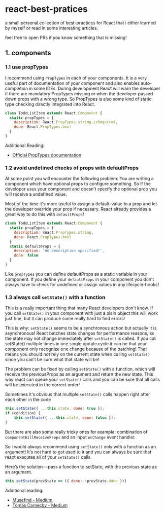 # react-best-pratices
a small personal collection of best-practices for React that i either learned by myself
or read in some interesting articles.

feel free to open PRs if you know something that is missing!

## 1. components

### 1.1 use propTypes

I recommend using ``PropTypes`` in each of your components. It is a very useful part of documentation of your
component and also enables auto-completion in some IDEs. During development React will warn the developer
if there are mandatory PropTypes missing or when the developer passed down props with a wrong type. So PropTypes
is also some kind of static type checking directly integrated into React.

```js
class TodoListItem extends React.Component { 
  static propTypes = {
    description: React.PropTypes.string.isRequired,
    done: React.PropTypes.bool
  }
}
```
  
Additional Reading:
* [Official PropTypes documentation](https://facebook.github.io/react/docs/typechecking-with-proptypes.html)

### 1.2 avoid undefined checks of props with defaultProps

At some point you will encounter the following problem: You are writing a component which have optional props
to configure something. So if the developer uses your component and doesn't specify the optional prop you
will receive a undefined value. 

Most of the time it's more useful to assign a default-value to a prop and let the developer override
your prop if necessary. React already provides a great way to do this with ``defaultProps``! 

```js
class TodoListItem extends React.Component { 
  static propTypes = {
    description: React.PropTypes.string,
    done: React.PropTypes.bool
  }
  static defaultProps = {
    description: 'no description specified!',
    done: false
  }
}
```

Like ``propTypes`` you can define defaultProps as a static variable in your component. If you define your
``defaultProps`` in your component you don't always have to check for undefined or assign values in 
any lifecycle-hooks!

### 1.3 always call ``setState()`` with a function

This is a really important thing that many React developers don't know.
If you call ``setState()`` in your component with just a plain object this will work just fine, but it can produce some really hard to find errors!

This is why: ``setState()`` seems to be a synchronous action but actually it is asynchronous!
React batches state changes for performance reasons, so the state may not change immediately after ``setState()`` is called.
If you call setState() multiple times in one single update cycle it can be that your component only recognize one change because
of the batching!
That means you should not rely on the current state when calling ``setState()`` since you can’t be sure what that state will be!

The problem can be fixed by calling ``setState()`` with a function, which will receive the previousProps as an argument and
return the new state. This way react can queue your ``setState()`` calls and you can be sure that all calls will be executed
in the correct order!

Sometimes it's obvious that multiple ``setState()`` calls happen right after each other in the code

```js
this.setState({ ...this.state, done: true });
if (condition) {
    this.setState({ ...this.state, done: false });
}
```

But there are also some really tricky ones for example: combination of ``componentWillReceiveProps`` and an input ``onChange`` event handler.

So i would always recommend using ``setState()`` only with a function as an argument! 
It's not hard to get used to it and you can always be sure that react executes all of
your ``setState()`` calls.

Here’s the solution — pass a function to setState, with the previous state as an argument.

```js
this.setState(prevState => ({ done: !prevState.done }))
```

Additional reading:
* [Musefind - Medium](https://engineering.musefind.com/our-best-practices-for-writing-react-components-dec3eb5c3fc8#.xndrx3uif), 
* [Tomas Carnecky - Medium](https://medium.com/@wereHamster/beware-react-setstate-is-asynchronous-ce87ef1a9cf3#.41mpihie2)
